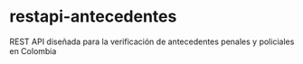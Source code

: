 # restapi-antecedentes
REST API diseñada para la verificación de antecedentes penales y policiales en Colombia

